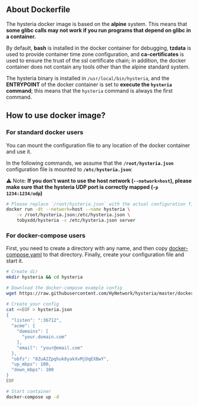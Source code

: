 ## About Dockerfile

The hysteria docker image is based on the **alpine** system. This means that
**some glibc calls may not work if you run programs that depend on glibc in a container.**

By default, **bash** is installed in the docker container for debugging, **tzdata** is used to
provide container time zone configuration, and **ca-certificates** is used to ensure the 
trust of the ssl certificate chain; in addition, the docker container does not contain 
any tools other than the alpine standard system.

The hysteria binary is installed in `/usr/local/bin/hysteria`, and the **ENTRYPOINT**
of the docker container is set to **execute the `hysteria` command**; this means that
the `hysteria` command is always the first command.

## How to use docker image?

### For standard docker users

You can mount the configuration file to any location of the docker container and use it.

In the following commands, we assume that the **`/root/hysteria.json`** configuration
file is mounted to **`/etc/hysteria.json`**:

⚠️ Note: **If you don't want to use the host network (`--network=host`), please make sure that
the hysteria UDP port is correctly mapped (`-p 1234:1234/udp`)**

```sh
# Please replace `/root/hysteria.json` with the actual configuration file location
docker run -dt --network=host --name hysteria \
    -v /root/hysteria.json:/etc/hysteria.json \
    tobyxdd/hysteria -c /etc/hysteria.json server
```

### For docker-compose users

First, you need to create a directory with any name, and then copy [docker-compose.yaml](https://raw.githubusercontent.com/HyNetwork/hysteria/master/docker-compose.yaml) to 
that directory. Finally, create your configuration file and start it.

```sh
# Create dir
mkdir hysteria && cd hysteria

# Download the docker-compose example config
wget https://raw.githubusercontent.com/HyNetwork/hysteria/master/docker-compose.yaml

# Create your config
cat <<EOF > hysteria.json
{
  "listen": ":36712",
  "acme": {
    "domains": [
      "your.domain.com"
    ],
    "email": "your@email.com"
  },
  "obfs": "8ZuA2Zpqhuk8yakXvMjDqEXBwY",
  "up_mbps": 100,
  "down_mbps": 100
}
EOF

# Start container
docker-compose up -d
```


